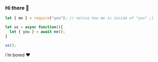 ### Hi there 👋
```js
let { me } = require("you"); // notice how me is inside of "you" ;)

let us = async function(){
  let { you } = await me();
}

us();
```
i'm bored ❤️️
